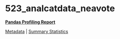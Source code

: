 # 523_analcatdata_neavote

[**Pandas Profiling Report**](https://epistasislab.github.io/pmlb/profile/523_analcatdata_neavote.html)

[Metadata](metadata.yaml) | [Summary Statistics](summary_stats.tsv)

